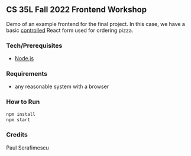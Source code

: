 ## CS 35L Fall 2022 Frontend Workshop

Demo of an example frontend for the final project. In this case, we have a basic [controlled](https://stackoverflow.com/questions/42522515/what-are-react-controlled-components-and-uncontrolled-components) React form used for ordering pizza.

### Tech/Prerequisites
- [Node.js](https://nodejs.org/en/)

### Requirements
- any reasonable system with a browser

### How to Run
```bash
npm install
npm start
```

### Credits
Paul Serafimescu

